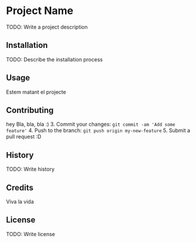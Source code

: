 # Project Name
TODO: Write a project description
## Installation
TODO: Describe the installation process
## Usage
Estem matant el projecte
## Contributing
hey
Bla, bla, bla :)
3. Commit your changes: `git commit -am 'Add some
feature'`
4. Push to the branch: `git push origin my-new-feature`
5. Submit a pull request :D
## History
TODO: Write history
## Credits
Viva la vida
## License
TODO: Write license
